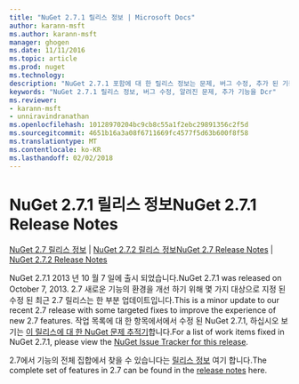 ```yaml
---
title: "NuGet 2.7.1 릴리스 정보 | Microsoft Docs"
author: karann-msft
ms.author: karann-msft
manager: ghogen
ms.date: 11/11/2016
ms.topic: article
ms.prod: nuget
ms.technology: 
description: "NuGet 2.7.1 포함에 대 한 릴리스 정보는 문제, 버그 수정, 추가 된 기능 및 Dcr 알려져 있습니다."
keywords: "NuGet 2.7.1 릴리스 정보, 버그 수정, 알려진 문제, 추가 기능을 Dcr"
ms.reviewer:
- karann-msft
- unniravindranathan
ms.openlocfilehash: 10128970204bc9cb8c55a1f2ebc29891356c2f5d
ms.sourcegitcommit: 4651b16a3a08f6711669fc4577f5d63b600f8f58
ms.translationtype: MT
ms.contentlocale: ko-KR
ms.lasthandoff: 02/02/2018
---
```

# <a name="nuget-271-release-notes"></a><span data-ttu-id="a02e2-104">NuGet 2.7.1 릴리스 정보</span><span class="sxs-lookup"><span data-stu-id="a02e2-104">NuGet 2.7.1 Release Notes</span></span>

<span data-ttu-id="a02e2-105">[NuGet 2.7 릴리스 정보](../release-notes/nuget-2.7.md) | [NuGet 2.7.2 릴리스 정보](../release-notes/nuget-2.7.2.md)</span><span class="sxs-lookup"><span data-stu-id="a02e2-105">[NuGet 2.7 Release Notes](../release-notes/nuget-2.7.md) | [NuGet 2.7.2 Release Notes](../release-notes/nuget-2.7.2.md)</span></span>

<span data-ttu-id="a02e2-106">NuGet 2.7.1 2013 년 10 월 7 일에 출시 되었습니다.</span><span class="sxs-lookup"><span data-stu-id="a02e2-106">NuGet 2.7.1 was released on October 7, 2013.</span></span>  <span data-ttu-id="a02e2-107">2.7 새로운 기능의 환경을 개선 하기 위해 몇 가지 대상으로 지정 된 수정 된 최근 2.7 릴리스는 한 부분 업데이트입니다.</span><span class="sxs-lookup"><span data-stu-id="a02e2-107">This is a minor update to our recent 2.7 release with some targeted fixes to improve the experience of new 2.7 features.</span></span> <span data-ttu-id="a02e2-108">작업 목록에 대 한 항목에서에서 수정 된 NuGet 2.7.1, 하십시오 보기는 [이 릴리스에 대 한 NuGet 문제 추적기](http://nuget.codeplex.com/workitem/list/advanced?keyword=&status=Closed&type=All&priority=All&release=NuGet%202.7.1&assignedTo=All&component=All&sortField=LastUpdatedDate&sortDirection=Descending&page=0)합니다.</span><span class="sxs-lookup"><span data-stu-id="a02e2-108">For a list of work items fixed in NuGet 2.7.1, please view the [NuGet Issue Tracker for this release](http://nuget.codeplex.com/workitem/list/advanced?keyword=&status=Closed&type=All&priority=All&release=NuGet%202.7.1&assignedTo=All&component=All&sortField=LastUpdatedDate&sortDirection=Descending&page=0).</span></span>

<span data-ttu-id="a02e2-109">2.7에서 기능의 전체 집합에서 찾을 수 있습니다는 [릴리스 정보](../release-notes/nuget-2.7.md) 여기 합니다.</span><span class="sxs-lookup"><span data-stu-id="a02e2-109">The complete set of features in 2.7 can be found in the [release notes](../release-notes/nuget-2.7.md) here.</span></span>
